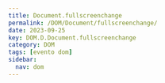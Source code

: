 ```yaml
---
title: Document.fullscreenchange
permalink: /DOM/Document/fullscreenchange/
date: 2023-09-25
key: DOM.D.Document.fullscreenchange
category: DOM
tags: [evento dom]
sidebar:
  nav: dom
---
```

